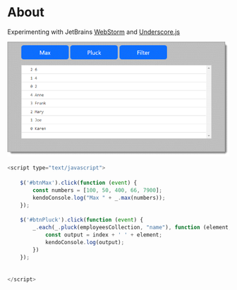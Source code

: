 # About

Experimenting with JetBrains [WebStorm](https://www.jetbrains.com/webstorm/) and [Underscore.js](https://underscorejs.org/#)

![](assets/kendo1.png)

```javascript
<script type="text/javascript">

    $('#btnMax').click(function (event) {
        const numbers = [100, 50, 400, 66, 7900];
        kendoConsole.log("Max " + _.max(numbers));
    });

    $('#btnPluck').click(function (event) {
        _.each(_.pluck(employeesCollection, "name"), function (element, index, list) {
            const output = index + ' ' + element;
            kendoConsole.log(output);
        })
    });


</script>
```